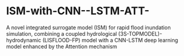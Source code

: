 # ISM-with-CNN--LSTM-ATT-
A novel integrated surrogate model (ISM) for rapid flood inundation simulation, combining a coupled hydrological (3S-TOPMODEL)-hydrodynamic (LISFLOOD-FP) model with a CNN-LSTM deep learning model enhanced by the Attention mechanism
